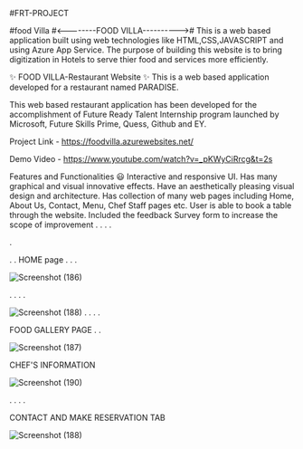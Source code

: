 #FRT-PROJECT

#food Villa
#<--------FOOD VILLA---------->#
This is a web based application built using web technologies like HTML,CSS,JAVASCRIPT and using Azure App Service.
The purpose of building this website is to bring digitization in Hotels to serve thier food and services more efficiently.

✨ FOOD VILLA-Restaurant Website ✨
This is a web based application developed for a restaurant named PARADISE.

This web based restaurant application has been developed for the accomplishment of Future Ready Talent Internship program launched by Microsoft, Future Skills Prime, Quess, Github and EY.


Project Link - https://foodvilla.azurewebsites.net/

Demo Video - https://www.youtube.com/watch?v=_pKWyCiRrcg&t=2s

Features and Functionalities 😃
Interactive and responsive UI.
Has many graphical and visual innovative effects.
Have an aesthetically pleasing visual design and architecture.
Has collection of many web pages including Home, About Us, Contact, Menu, Chef Staff pages etc.
User is able to book a table through the website.
Included the feedback Survey form to increase the scope of improvement
.
.
.
.


.

.
.
HOME page
.
.
.

![Screenshot (186)](https://user-images.githubusercontent.com/66003194/199092081-ab6cf6e0-e9fe-4785-bd60-0a7e086f0188.png)


.
.
.
.


![Screenshot (188)](https://user-images.githubusercontent.com/66003194/199091718-956583c5-3c33-4304-a165-4846a9fc76bc.png)
.
.
.
.


FOOD GALLERY PAGE
.
.



![Screenshot (187)](https://user-images.githubusercontent.com/66003194/199091877-41b0a8c6-60a9-42d3-8a2e-376d48816ecf.png)



CHEF'S INFORMATION




![Screenshot (190)](https://user-images.githubusercontent.com/66003194/199235163-bb7bb65b-02f2-4e36-8e30-ee7963dd040b.png)

.
.
.
.





CONTACT AND MAKE RESERVATION TAB




![Screenshot (188)](https://user-images.githubusercontent.com/66003194/199091987-4c736a8c-53be-41e3-b0f7-67033619a5fb.png)
